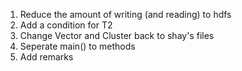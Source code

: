 1. Reduce the amount of writing (and reading) to hdfs
2. Add a condition for T2
3. Change Vector and Cluster back to shay's files
3. Seperate main() to methods
4. Add remarks
